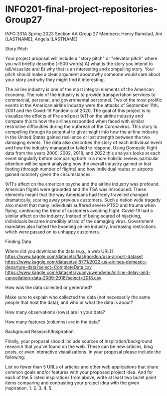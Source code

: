 # INFO201-final-project-repositories-Group27
INFO 201A Spring 2023 Section AA Group 27
Members: Henry Ramstad, Ani [LASTNAME], Angela [LASTNAME]


Story Pitch

Your project proposal will include a "story pitch" or "elevator pitch" 
where you will briefly describe (~500 words)
A) what is the story you intend to tell/visualize and 
B) why that is an interesting and compelling story. Your pitch should make a clear 
argument aboutnwhy someone would care about your story and why they might find it
interesting. 

The airline industry is one of the most integral elements of the American economy.
The role of the industry is to provide transportation services to commercial, personal, and governmental personnel.
Two of the most prolific events in the American airline industry were the
attacks of September 11th, 2001 and the Covid-19 Pandemic of 2020. The goal of
this project is to visualize the effects of Pre and post 9/11 on the airline industry and compare this to
how the airlines responded when faced with similar restrictive difficulties during the outbreak of the Coronavirus.
This story is compelling through its potential to give insight into how the airline industry in the United States gained resilience
or lost strength between the two damaging events. The data also describes the story of each individual event and how the 
industry managed or failed to respond. Using Domestic flight data from the years 2000, 2002, 2018, and 2022 this analysis 
looks at each event singularly before comparing both in a more holistic review. particular attention will be spent analyzing
how the overall industry gained or lost footing (through number of flights) and how individual routes or airports gained 
notoriety given the circumstances.

9/11's affect on the american psyche and the airline industry was profound. American flights were grounded and the TSA was introduced.
These elements meant that the way Americans had freely travelled changed dramatically, scaring away previous customers. Such a nation
wide tragedy also meant that many individuals suffered severe PTSD and trauma when flying, continuing the trend of customers avoiding 
flight. Covid-19 had a similar affect on the industry. Instead of being scared of hijacking, individuals became incredibly afraid of the 
damaging virus. Government mandates also halted the booming airline industry, increasing restrictions which were passed on to unhappy customers.


Finding Data

Where did you download the data (e.g., a web URL)?
https://www.kaggle.com/datasets/flashgordon/usa-airport-dataset
https://www.kaggle.com/datasets/jl8771/2022-us-airlines-domestic-departure-data?select=CompleteData.csv
https://www.kaggle.com/datasets/yuanyuwendymu/airline-delay-and-cancellation-data-2009-2018?select=2018.csv


How was the data collected or generated?

Make sure to explain who collected the data 
(not necessarily the same people that host the data), and who or what the data is about?


How many observations (rows) are in your data?

How many features (columns) are in the data?
 

Background Research/Inspiration

Finally, your proposal should include sources of inspiration/background research that you've found on the web. These can be new articles, blog posts, or even interactive visualizations. In your proposal please include the following: 

List no fewer than 5 URLs of articles and other web applications that share common goals and/or features with your proposed project idea.
And for each of the 5 listed inspirations from above, write at least two bullet point items comparing and contrasting your project idea with the given inspiration. 
1.
2.
3.
4.
5.

